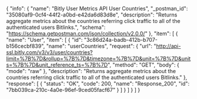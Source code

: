 {
  "info": {
    "name": "Bitly User Metrics API User Countries",
    "_postman_id": "35080af9-0cf4-44f2-a0bd-e42da6d83d8e",
    "description": "Returns aggregate metrics about the countries referring click traffic to all of the authenticated users Bitlinks.",
    "schema": "https://schema.getpostman.com/json/collection/v2.0.0/"
  },
  "item": [
    {
      "name": "User",
      "item": [
        {
          "id": "3c86d24a-badb-412b-b707-b156cecbf839",
          "name": "userCountries",
          "request": {
            "url": "http://api-ssl.bitly.com/v3/v3/user/countries?limit=%7B%7D&rollup=%7B%7D&timezone=%7B%7D&unit=%7B%7D&units=%7B%7D&unit_reference_ts=%7B%7D",
            "method": "GET",
            "body": {
              "mode": "raw"
            },
            "description": "Returns aggregate metrics about the countries referring click traffic to all of the authenticated users Bitlinks."
          },
          "response": [
            {
              "status": "OK",
              "code": 200,
              "name": "Response_200",
              "id": "7bb039ca-210c-4a0e-96ef-9ced05facf67"
            }
          ]
        }
      ]
    }
  ]
}